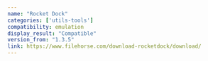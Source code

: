 ```yaml
---
name: "Rocket Dock"
categories: ['utils-tools']
compatibility: emulation
display_result: "Compatible"
version_from: "1.3.5"
link: https://www.filehorse.com/download-rocketdock/download/
---
```


